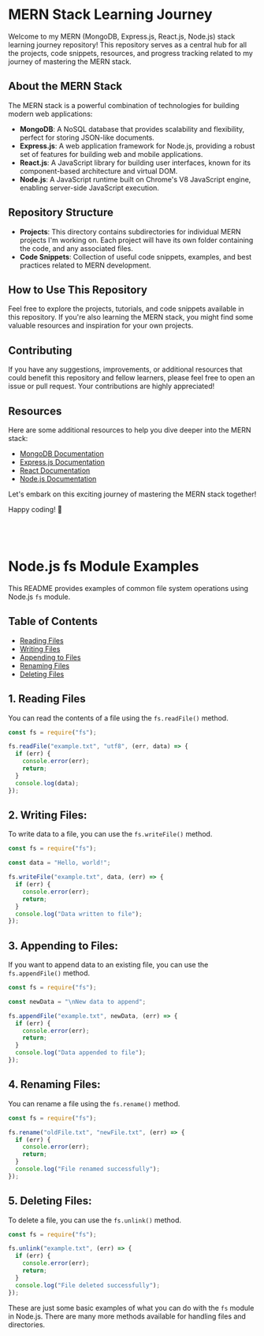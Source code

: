 # MERN Stack Learning Journey

Welcome to my MERN (MongoDB, Express.js, React.js, Node.js) stack learning journey repository! This repository serves as a central hub for all the projects, code snippets, resources, and progress tracking related to my journey of mastering the MERN stack.

## About the MERN Stack

The MERN stack is a powerful combination of technologies for building modern web applications:

- **MongoDB**: A NoSQL database that provides scalability and flexibility, perfect for storing JSON-like documents.
- **Express.js**: A web application framework for Node.js, providing a robust set of features for building web and mobile applications.
- **React.js**: A JavaScript library for building user interfaces, known for its component-based architecture and virtual DOM.
- **Node.js**: A JavaScript runtime built on Chrome's V8 JavaScript engine, enabling server-side JavaScript execution.

## Repository Structure

- **Projects**: This directory contains subdirectories for individual MERN projects I'm working on. Each project will have its own folder containing the code, and any associated files.
- **Code Snippets**: Collection of useful code snippets, examples, and best practices related to MERN development.

## How to Use This Repository

Feel free to explore the projects, tutorials, and code snippets available in this repository. If you're also learning the MERN stack, you might find some valuable resources and inspiration for your own projects.

## Contributing

If you have any suggestions, improvements, or additional resources that could benefit this repository and fellow learners, please feel free to open an issue or pull request. Your contributions are highly appreciated!

## Resources

Here are some additional resources to help you dive deeper into the MERN stack:

- [MongoDB Documentation](https://docs.mongodb.com/)
- [Express.js Documentation](https://expressjs.com/)
- [React Documentation](https://reactjs.org/docs/getting-started.html)
- [Node.js Documentation](https://nodejs.org/en/docs/)

Let's embark on this exciting journey of mastering the MERN stack together!

Happy coding! 🚀
<br/>
<br/>
<br/>
<br/>

# Node.js fs Module Examples

This README provides examples of common file system operations using Node.js `fs` module.

## Table of Contents

- [Reading Files](#reading-files)
- [Writing Files](#writing-files)
- [Appending to Files](#appending-to-files)
- [Renaming Files](#renaming-files)
- [Deleting Files](#deleting-files)

## 1. Reading Files

You can read the contents of a file using the `fs.readFile()` method.

```javascript
const fs = require("fs");

fs.readFile("example.txt", "utf8", (err, data) => {
  if (err) {
    console.error(err);
    return;
  }
  console.log(data);
});
```

## 2. Writing Files:

To write data to a file, you can use the `fs.writeFile()` method.

```javascript
const fs = require("fs");

const data = "Hello, world!";

fs.writeFile("example.txt", data, (err) => {
  if (err) {
    console.error(err);
    return;
  }
  console.log("Data written to file");
});
```

## 3. Appending to Files:

If you want to append data to an existing file, you can use the `fs.appendFile()` method.

```javascript
const fs = require("fs");

const newData = "\nNew data to append";

fs.appendFile("example.txt", newData, (err) => {
  if (err) {
    console.error(err);
    return;
  }
  console.log("Data appended to file");
});
```

## 4. Renaming Files:

You can rename a file using the `fs.rename()` method.

```javascript
const fs = require("fs");

fs.rename("oldFile.txt", "newFile.txt", (err) => {
  if (err) {
    console.error(err);
    return;
  }
  console.log("File renamed successfully");
});
```

## 5. Deleting Files:

To delete a file, you can use the `fs.unlink()` method.

```javascript
const fs = require("fs");

fs.unlink("example.txt", (err) => {
  if (err) {
    console.error(err);
    return;
  }
  console.log("File deleted successfully");
});
```

These are just some basic examples of what you can do with the `fs` module in Node.js. There are many more methods available for handling files and directories.
